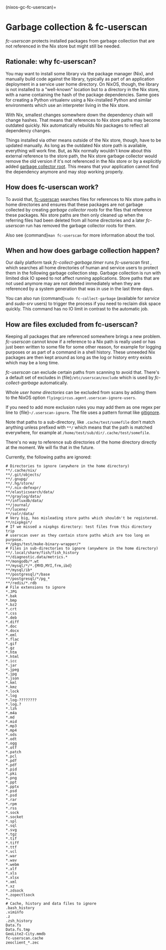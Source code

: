 (nixos-gc-fc-userscan)=

# Garbage collection & fc-userscan

*fc-userscan* protects installed packages from garbage collection that are not
referenced in the Nix store but might still be needed.

## Rationale: why fc-userscan?

You may want to install some library via the package manager (Nix), and
manually build code against the library, typically as part of an application
deployment in a service user home directory. On NixOS, though, the library is
not installed to a "well-known" location but to a directory in the Nix store,
with a name containing the hash of the package dependencies. Same goes for
creating a Python virtualenv using a Nix-installed Python and similar
environments which use an interpreter living in the Nix store.

With Nix, smallest changes somewhere down the dependency chain will change
hashes. That means that references to Nix store paths may become outdated
quickly. Nix automatically rebuilds Nix packages to reflect all dependency
changes.

Things installed via other means outside of the Nix store, though, have to be
updated manually. As long as the outdated Nix store path is available,
everything will work fine. But, as Nix normally wouldn't know about this
external reference to the store path, the Nix store garbage collector would remove
the old version if it's not referenced in the Nix store or by a explicitly
added [garbage collector root](https://nixos.org/manual/nix/stable/package-management/garbage-collector-roots.html).
This means that your application cannot find the dependency anymore and may
stop working properly.

## How does fc-userscan work?

To avoid that, [fc-userscan](https://github.com/flyingcircusio/userscan)
searches files for references to Nix store paths in home directories and
ensures that these packages are not garbage collected by creating *garbage
collector roots* for the files that reference these packages. Nix store paths
are then only cleaned up when the referring files had been deleted from all
home directories and a later *fc-userscan* run has removed the garbage
collector roots for them.

Also see {command}`man fc-userscan` for more information about the tool.

## When and how does garbage collection happen?

Our daily platform task *fc-collect-garbage.timer* runs *fc-userscan* first
, which searches all home directories of human and service users to protect
them in the following garbage collection step. Garbage collection is run
with limited disk IO speed to not affect running applications. Store paths
that are not used anymore may are not deleted immediately when they are
referenced by a system generation that was in use in the last three days.

You can also run {command}`sudo fc-collect-garbage` (available for *service*
and *sudo-srv* users) to trigger the process if you need to reclaim disk
space quickly. This command has no IO limit in contrast to the automatic job.

## How are files excluded from fc-userscan?

Keeping all packages that are referenced somewhere brings a new problem.
*fc-userscan* cannot know if a reference to a Nix path is really used or has
just been written to some file for some other reason, for example for
logging purposes or as part of a command in a shell history. These unneeded
Nix packages are then kept around as long as the log or history entry exists
which may be a long time.

*fc-userscan* can exclude certain paths from scanning to avoid that. There's a
default set of excludes in {file}`/etc/userscan/exclude` which is used
by *fc-collect-garbage* automatically.

Whole *user home directories* can be excluded from scans by adding them to
the NixOS option `flyingcircus.agent.userscan-ignore-users`.

If you need to add more exclusion rules you may add them as one regex per line
to {file}`~/.userscan-ignore`. The file uses a pattern format like
[gitignore](https://git-scm.com/docs/gitignore).

Note that paths to a sub-directory, like `.cache/test/somefile` don't match
anything unless prefixed with `**/` which means that the path is matched
everywhere, for example at `/home/test/sub/dir/.cache/test/somefile`.

There's no way to reference sub directories of the home directory directly at
the moment. We will fix that in the future.

Currently, the following paths are ignored:

~~~shell
# Directories to ignore (anywhere in the home directory)
**/.cache/nix/
**/.git/objects/
**/.gnupg/
**/.hg/store/
**/.nix-defexpr/
**/elasticsearch/data/
**/graylog/data/
**/influxdb/data/
**/journal/
**/lucene/
**/solr/data/
# Very big, has misleading store paths which shouldn't be registered.
**/nixpkgs*/
# If we missed a nixpkgs directory: test files from this directory trip
# userscan over as they contain store paths which are too long on purpose.
**/pkgs/test/make-binary-wrapper/*
# Files in sub-directories to ignore (anywhere in the home directory)
**/.local/share/fish/fish_history
**/diagnostic.data/metrics.*
**/mongodb/*.wt
**/mysql/*/*.{MYD,MYI,frm,ibd}
**/mysql/ib*
**/postgresql/*/base
**/postgresql/*/pg_*
**/redis/*.rdb
# File extensions to ignore
*.JPG
*.bak
*.bmp
*.bz2
*.crt
*.css
*.deb
*.diff
*.doc
*.docx
*.eml
*.flac
*.gif
*.gz
*.htm
*.html
*.icc
*.jar
*.jpeg
*.jpg
*.json
*.kml
*.kmz
*.lock
*.log
*.log-????????
*.log.?
*.lzh
*.m4a
*.md
*.mid
*.mp3
*.mp4
*.ods
*.odt
*.ogg
*.otf
*.patch
*.pcl
*.pdf
*.pdf
*.pid
*.pki
*.png
*.ppt
*.pptx
*.psd
*.psd
*.rar
*.rpm
*.rss
*.sock
*.socket
*.spl
*.sql
*.svg
*.tgz
*.tif
*.tiff
*.ttf
*.vcl
*.war
*.wav
*.webm
*.xlf
*.xls
*.xlsx
*.xml
*.xz
*.zdsock
*.zopectlsock
*~
# Cache, history and data files to ignore
.bash_history
.viminfo
.z
.zsh_history
Data.fs
Data.fs.tmp
GeoLite2-City.mmdb
fc-userscan.cache
zeoclient_*.zec
~~~
